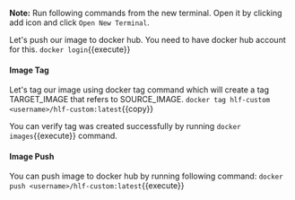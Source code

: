 
**Note:** Run following commands from the new terminal. Open it by clicking add icon and click `Open New Terminal`.

Let's push our image to docker hub. You need to have docker hub account for this.
`docker login`{{execute}}

#### Image Tag
Let's tag our image using docker tag command which will create a tag TARGET_IMAGE that refers to SOURCE_IMAGE.
`docker tag hlf-custom <username>/hlf-custom:latest`{{copy}} 

You can verify tag was created successfully by running `docker images`{{execute}} command.

#### Image Push
You can push image to docker hub by running following command:
`docker push <username>/hlf-custom:latest`{{execute}} 